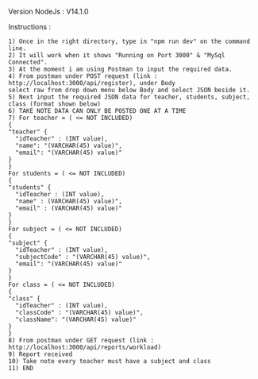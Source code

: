 Version NodeJs : V14.1.0 

Instructions : 
    
    1) Once in the right directory, type in "npm run dev" on the command line.
    2) It will work when it shows "Running on Port 3000" & "MySql Connected".
    3) At the moment i am using Postman to input the required data.
    4) From postman under POST request (link : http://localhost:3000/api/register), under Body
    select raw from drop down menu below Body and select JSON beside it.
    5) Next input the required JSON data for teacher, students, subject, class (format shown below)
    6) TAKE NOTE DATA CAN ONLY BE POSTED ONE AT A TIME
    7) For teacher = ( <= NOT INCLUDED) 
    {
    "teacher" {
      "idTeacher" : (INT value),
      "name": "(VARCHAR(45) value)",
      "email": "(VARCHAR(45) value)"
    }
    }
    For students = ( <= NOT INCLUDED) 
    {
    "students" {
      "idTeacher : (INT value),
      "name" : (VARCHAR(45) value)",
      "email" : (VARCHAR(45) value)"
    }
    }
    For subject = ( <= NOT INCLUDED) 
    {
    "subject" {
      "idTeacher" : (INT value),
      "subjectCode" : "(VARCHAR(45) value)",
      "email": "(VARCHAR(45) value)"
    }
    }  
    For class = ( <= NOT INCLUDED) 
    {
    "class" {
      "idTeacher" : (INT value),
      "classCode" : "(VARCHAR(45) value)",
      "className": "(VARCHAR(45) value)"
    }
    }
    8) From postman under GET request (link : http://localhost:3000/api/reports/workload)
    9) Report received 
    10) Take note every teacher must have a subject and class
    11) END
    
